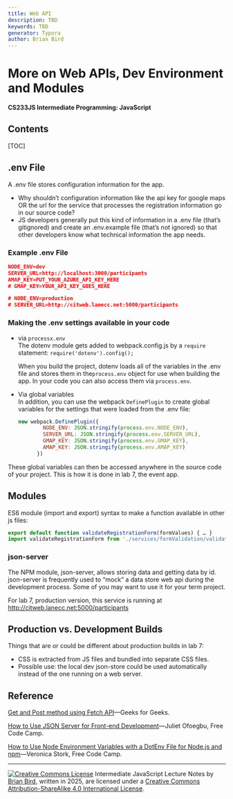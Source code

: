 ```yaml
---
title: Web API
description: TBD
keywords: TBD
generator: Typora
author: Brian Bird
---
```


<h1>More on Web APIs, Dev Environment and Modules</h1>

**CS233JS Intermediate Programming: JavaScript**

<h2>Contents</h2>

[TOC]

## .env File

A .env file stores configuration information for the app. 

- Why shouldn’t configuration information like the api key for google 
  maps OR the url for the service that processes the registration 
  information go in our source code?
- JS developers generally put this kind of information in a .env file (that’s 
  gitignored) and create an .env.example file (that’s not ignored) so that 
  other developers know what technical information the app needs.

### Example .env File

```json
NODE_ENV=dev
SERVER_URL=http://localhost:3000/participants
AMAP_KEY=PUT_YOUR_AZURE_API_KEY_HERE
# GMAP_KEY=YOUR_API_KEY_GOES_HERE

# NODE_ENV=production
# SERVER_URL=http://citweb.lanecc.net:5000/participants
```

### Making the .env settings available in your code

- via `processx.env`  
  The dotenv module gets added to webpack.config.js by a `require` statement:
  `require('dotenv').config();`
  
   When you build the project, dotenv loads all of the variables in the .env file and stores them in the`process.env` object for use when building the app. In your code you can also access them via `process.env`.
  
- Via global variables  
  In addition, you can use the webpack `DefinePlugin` to create global variables for the settings that were loaded from the .env file:  

  ```javascript
  new webpack.DefinePlugin({
          NODE_ENV: JSON.stringify(process.env.NODE_ENV),
          SERVER_URL: JSON.stringify(process.env.SERVER_URL),
          GMAP_KEY: JSON.stringify(process.env.GMAP_KEY),
          AMAP_KEY: JSON.stringify(process.env.AMAP_KEY)
        })
  ```

These global variables can then be accessed anywhere in the source code of your project. This is how it is done in lab 7, the event app.

## Modules

 ES6 module (import and export) syntax to make a function available in other js files:

```javascript
export default function validateRegistrationForm(formValues) { … } 
import validateRegistrationForm from './services/formValidation/validateRegistrationForm';
```

### json-server

The NPM module, json-server,  allows storing data and getting data by id. json-server is frequently used to “mock” a data store web api during the development process. Some of you may want to use it for your term project.

For lab 7, production version, this service is running at  http://citweb.lanecc.net:5000/participants

## Production vs. Development Builds

Things that are or could be different about production builds in lab 7:

- CSS is extracted from JS files and bundled into separate CSS files.
- Possible use: the local dev json-store could be used automatically instead of the one running on a web server.



## Reference

[Get and Post method using Fetch API](https://www.geeksforgeeks.org/get-and-post-method-using-fetch-api/)&mdash;Geeks for Geeks.

[How to Use JSON Server for Front-end Development](https://www.freecodecamp.org/news/json-server-for-frontend-development/)&mdash;Juliet Ofoegbu, Free Code Camp.

[How to Use Node Environment Variables with a DotEnv File for Node.js and npm](https://www.freecodecamp.org/news/how-to-use-node-environment-variables-with-a-dotenv-file-for-node-js-and-npm/)&mdash;Veronica Stork, Free Code Camp.



---

[![Creative Commons License](https://i.creativecommons.org/l/by-sa/4.0/88x31.png)](http://creativecommons.org/licenses/by-sa/4.0/) Intermediate JavaScript Lecture Notes by [Brian Bird](https://profbird.dev), written in <time>2025</time>, are licensed under a [Creative Commons Attribution-ShareAlike 4.0 International License](http://creativecommons.org/licenses/by-sa/4.0/). 